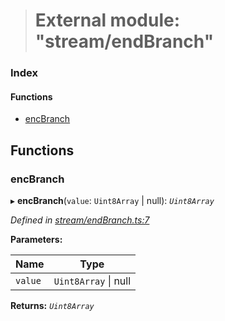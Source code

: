 > # External module: "stream/endBranch"

### Index

#### Functions

* [encBranch](_stream_endbranch_.md#encbranch)

## Functions

###  encBranch

▸ **encBranch**(`value`: `Uint8Array` | null): *`Uint8Array`*

*Defined in [stream/endBranch.ts:7](https://github.com/polkadot-js/common/blob/0ec2dae/packages/trie-codec/src/stream/endBranch.ts#L7)*

**Parameters:**

Name | Type |
------ | ------ |
`value` | `Uint8Array` \| null |

**Returns:** *`Uint8Array`*